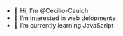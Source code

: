- 👋 Hi, I’m @Cecilio-Cauich
- 👀 I’m interested in web delopmente 
- 🌱 I’m currently learning JavaScript 

<!---
Cecilio-Cauich/Cecilio-Cauich is a ✨ special ✨ repository because its `README.md` (this file) appears on your GitHub profile.
You can click the Preview link to take a look at your changes.
--->
